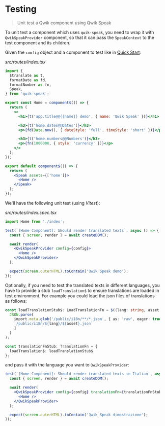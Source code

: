 # Testing

> Unit test a Qwik component using Qwik Speak

To unit test a component which uses `qwik-speak`, you need to wrap it with `QwikSpeakProvider` component, so that it can pass the `SpeakContext` to the test component and its children.

Given the `config` object and a component to test like in [Quick Start](./quick-start.md):

_src/routes/index.tsx_
```jsx
import {
  $translate as t,
  formatDate as fd,
  formatNumber as fn,
  Speak,
} from 'qwik-speak';

export const Home = component$(() => {
  return (
    <>
      <h1>{t('app.title@@{{name}} demo', { name: 'Qwik Speak' })}</h1>

      <h3>{t('home.dates@@Dates')}</h3>
      <p>{fd(Date.now(), { dateStyle: 'full', timeStyle: 'short' })}</p>

      <h3>{t('home.numbers@@Numbers')}</h3>
      <p>{fn(1000000, { style: 'currency' })}</p>
    </>
  );
});

export default component$(() => {
  return (
    <Speak assets={['home']}>
      <Home />
    </Speak>
  );
});
```

We'll have the following unit test (using _Vitest_):

_src/routes/index.spec.tsx_
```jsx
import Home from './index';

test(`[Home Component]: Should render translated texts`, async () => {
  const { screen, render } = await createDOM();

  await render(
    <QwikSpeakProvider config={config}>
      <Home />
    </QwikSpeakProvider>
  );

  expect(screen.outerHTML).toContain('Qwik Speak demo');
});
```

Optionally, if you need to test the translated texts in different languages, you have to provide a stub `loadTranslation$` to ensure translations are loaded in test environment. For example you could load the json files of translations as follows:
```typescript
const loadTranslationStub$: LoadTranslationFn = $((lang: string, asset: string) =>
  JSON.parse(
    import.meta.glob('/public/i18n/**/*.json', { as: 'raw', eager: true })[
    `/public/i18n/${lang}/${asset}.json`
    ]
  )
);

const translationFnStub: TranslationFn = {
  loadTranslation$: loadTranslationStub$
};
```
and pass it with the language you want to `QwikSpeakProvider`:

```jsx
test(`[Home Component]: Should render translated texts in Italian`, async () => {
  const { screen, render } = await createDOM();

  await render(
    <QwikSpeakProvider config={config} translationFn={translationFnStub} locale={{ lang: 'it-IT', currency: 'EUR', timeZone: 'Europe/Rome' }}>
      <Home />
    </QwikSpeakProvider>
  );

  expect(screen.outerHTML).toContain('Qwik Speak dimostrazione');
});
```
